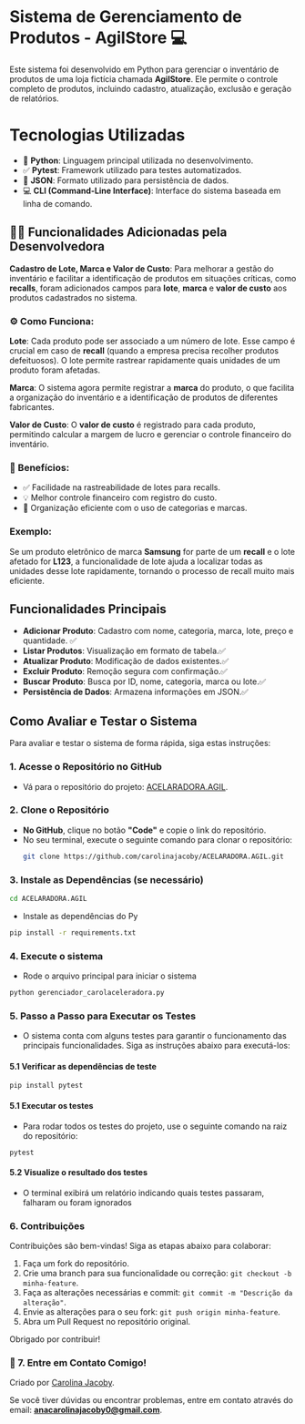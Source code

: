 # Sistema de Gerenciamento de Produtos - AgilStore 💻

Este sistema foi desenvolvido em Python para gerenciar o inventário de produtos de uma loja fictícia chamada **AgilStore**. Ele permite o controle completo de produtos, incluindo cadastro, atualização, exclusão e geração de relatórios.

# Tecnologias Utilizadas #

- 🐍 **Python**: Linguagem principal utilizada no desenvolvimento.
- ✅ **Pytest**: Framework utilizado para testes automatizados.
- 📄 **JSON**: Formato utilizado para persistência de dados.
- 💻 **CLI (Command-Line Interface)**: Interface do sistema baseada em linha de comando.

## 👩‍💻 Funcionalidades Adicionadas pela Desenvolvedora  

**Cadastro de Lote, Marca e Valor de Custo**: Para melhorar a gestão do inventário e facilitar a identificação de produtos em situações críticas, como **recalls**, foram adicionados campos para **lote**, **marca** e **valor de custo** aos produtos cadastrados no sistema.

  ### ⚙️ Como Funciona: 
**Lote**: Cada produto pode ser associado a um número de lote. Esse campo é crucial em caso de **recall** (quando a empresa precisa recolher produtos defeituosos). O lote permite rastrear rapidamente quais unidades de um produto foram afetadas.

**Marca**: O sistema agora permite registrar a **marca** do produto, o que facilita a organização do inventário e a identificação de produtos de diferentes fabricantes.

**Valor de Custo**: O **valor de custo** é registrado para cada produto, permitindo calcular a margem de lucro e gerenciar o controle financeiro do inventário.

### 🌟 Benefícios:
 - ✅ Facilidade na rastreabilidade de lotes para recalls.
- 💡 Melhor controle financeiro com registro do custo.
- 🚀 Organização eficiente com o uso de categorias e marcas.
  
### Exemplo:
Se um produto eletrônico de marca **Samsung** for parte de um **recall** e o lote afetado for **L123**, a funcionalidade de lote ajuda a localizar todas as unidades desse lote rapidamente, tornando o processo de recall muito mais eficiente.
  

## Funcionalidades Principais

- **Adicionar Produto**: Cadastro com nome, categoria, marca, lote, preço e quantidade. ✅
- **Listar Produtos**: Visualização em formato de tabela.✅
- **Atualizar Produto**: Modificação de dados existentes.✅
- **Excluir Produto**: Remoção segura com confirmação.✅
- **Buscar Produto**: Busca por ID, nome, categoria, marca ou lote.✅
- **Persistência de Dados**: Armazena informações em JSON.✅

## Como Avaliar e Testar o Sistema

Para avaliar e testar o sistema de forma rápida, siga estas instruções:

### **1. Acesse o Repositório no GitHub**
- Vá para o repositório do projeto: [ACELARADORA.AGIL](https://github.com/carolinajacoby/ACELARADORA.AGIL).

### **2. Clone o Repositório**
- **No GitHub**, clique no botão **"Code"** e copie o link do repositório.
- No seu terminal, execute o seguinte comando para clonar o repositório:
  ```bash
  git clone https://github.com/carolinajacoby/ACELARADORA.AGIL.git
  
### **3. Instale as Dependências (se necessário)**
```bash
cd ACELARADORA.AGIL
```

- Instale as dependências do Py
````bash
pip install -r requirements.txt
````

### **4. Execute o sistema**
- Rode o arquivo principal para iniciar o sistema
````bash  
python gerenciador_carolaceleradora.py
````

### **5. Passo a Passo para Executar os Testes**

- O sistema conta com alguns testes para garantir o funcionamento das principais funcionalidades.  Siga as instruções abaixo para executá-los:

#### **5.1 Verificar as dependências de teste**

````pip install pytest````

####  **5.1 Executar os testes**
- Para rodar todos os testes do projeto, use o seguinte comando na raiz do repositório:

````pytest````

#### **5.2 Visualize o resultado dos testes**

- O terminal exibirá um relatório indicando quais testes passaram, falharam ou foram ignorados

### **6. Contribuições**

Contribuições são bem-vindas! Siga as etapas abaixo para colaborar:

1. Faça um fork do repositório.
2. Crie uma branch para sua funcionalidade ou correção: `git checkout -b minha-feature`.
3. Faça as alterações necessárias e commit: `git commit -m "Descrição da alteração"`.
4. Envie as alterações para o seu fork: `git push origin minha-feature`.
5. Abra um Pull Request no repositório original.

Obrigado por contribuir!

### **📧 7. Entre em Contato Comigo!**
Criado por [Carolina Jacoby](https://github.com/carolina_jacoby).

Se você tiver dúvidas ou encontrar problemas, entre em contato através do email: **anacarolinajacoby0@gmail.com**.





